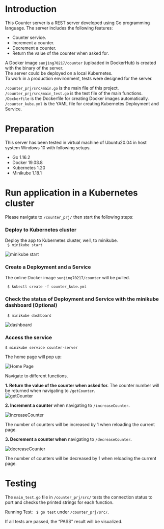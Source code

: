 ﻿

# Introduction
This Counter server is a REST server developed using Go programming language. The server includes the following features:

-	Counter service.
-	Increment a counter.
-	Decrement a counter.
-	Return the value of the counter when asked for.<br>

A Docker image `sunjing70217/counter` (uploaded in DockerHub) is created with the binary of the server. <br>
The server could be deployed on a local Kubernetes.<br>
To work in a production environment, tests were designed for the server.

`/counter_prj/src/main.go` is the main file of this project. <br>
`/counter_prj/src/main_test.go` is the test file of the main functions. <br>
`/Dockerfile` is the Dockerfile for creating Docker images automatically.<br>
`/counter_kube.yml` is the YAML file for creating Kubernetes Deployment and Service.







# Preparation
This server has been tested in virtual machine of Ubuntu20.04 in host system Windows 10 with following setups. <br>
-	Go 1.16.2
-	Docker 19.03.8
-	Kubernetes 1.20
-	Minikube 1.18.1



# Run application in a Kubernetes cluster
Please navigate to `/counter_prj/` then start the following steps:

### Deploy to Kubernetes cluster
Deploy the app to Kubernetes cluster, well, to minikube.<br>
``` $ minikube start``` <br>

![minikube start](https://github.com/JingSun70217/Counter-Server/blob/main/img/1_minikube_start.png)

### Create a Deployment and a Service

The online Docker image `sunjing70217/counter` will be pulled.<br>

``` $ kubectl create -f counter_kube.yml``` 


### Check the status of Deployment and Service with the minikube dashboard (Optional)

``` $ minikube dashboard``` <br>

![dashboard](https://github.com/JingSun70217/Counter-Server/blob/main/img/2_dashboard.png)

### Access the service
``` $ minikube service counter-server ```<br>

The home page will pop up: <br>

![Home Page](https://github.com/JingSun70217/Counter-Server/blob/main/img/3_homePage.png)

Navigate to different functions.<br>

**1. Return the value of the counter when asked for.** The counter number will be returned when navigating to `/getCounter`.<br>
![getCounter](https://github.com/JingSun70217/Counter-Server/blob/main/img/4_getCounter.png)


**2. Increment a counter** when navigating to `/increaseCounter`.<br>

![increaseCounter](https://github.com/JingSun70217/Counter-Server/blob/main/img/5_inCounter.png)

The number of counters will be increased by 1 when reloading the current page.<br>



**3. Decrement a counter when** navigating to `/decreaseCounter`.<br>

![decreaseCounter](https://github.com/JingSun70217/Counter-Server/blob/main/img/6_deCounter.png)

The number of counters will be decreased by 1 when reloading the current page.

# Testing
The `main_test.go` file in `/counter_prj/src/` tests the connection status to port and checks the printed strings for each function.  <br>

Running Test: ``` $ go test```  under `/counter_prj/src/`. <br>

If all tests are passed, the “PASS” result will be visualized.



